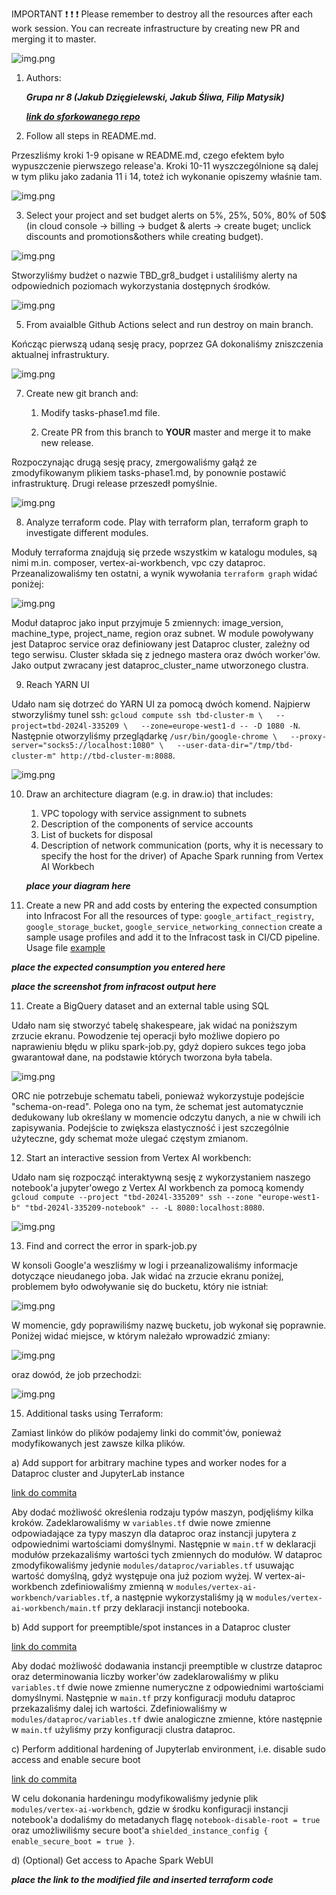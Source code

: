 IMPORTANT ❗ ❗ ❗ Please remember to destroy all the resources after each work session. You can recreate infrastructure by creating new PR and merging it to master.
  
![img.png](doc/figures/destroy.png)

1. Authors:

   ***Grupa nr 8 (Jakub Dzięgielewski, Jakub Śliwa, Filip Matysik)***

   ***[link do sforkowanego repo](https://github.com/JakubDziegielewski/tbd-workshop-1)***
   
2. Follow all steps in README.md.

Przeszliśmy kroki 1-9 opisane w README.md, czego efektem było wypuszczenie pierwszego release'a. Kroki 10-11 wyszczególnione są dalej w tym pliku jako zadania 11 i 14, toteż ich wykonanie opiszemy właśnie tam.

![img.png](doc/figures/first_release.png)

3. Select your project and set budget alerts on 5%, 25%, 50%, 80% of 50$ (in cloud console -> billing -> budget & alerts -> create buget; unclick discounts and promotions&others while creating budget).

![img.png](doc/figures/discounts.png)

Stworzyliśmy budżet o nazwie TBD_gr8_budget i ustaliliśmy alerty na odpowiednich poziomach wykorzystania dostępnych środków.

![img.png](doc/figures/budget.png)

5. From avaialble Github Actions select and run destroy on main branch.

Kończąc pierwszą udaną sesję pracy, poprzez GA dokonaliśmy zniszczenia aktualnej infrastruktury.

![img.png](doc/figures/first_destroy.png)
   
7. Create new git branch and:
    1. Modify tasks-phase1.md file.
    
    2. Create PR from this branch to **YOUR** master and merge it to make new release. 
    
Rozpoczynając drugą sesję pracy, zmergowaliśmy gałąź ze zmodyfikowanym plikiem tasks-phase1.md, by ponownie postawić infrastrukturę. Drugi release przeszedł pomyślnie.

![img.png](doc/figures/second_release.png)

8. Analyze terraform code. Play with terraform plan, terraform graph to investigate different modules.

Moduły terraforma znajdują się przede wszystkim w katalogu modules, są nimi m.in. composer, vertex-ai-workbench,  vpc czy dataproc. Przeanalizowaliśmy ten ostatni, a wynik wywołania `terraform graph` widać poniżej:

![img.png](doc/figures/terraform_graph.png)

Moduł dataproc jako input przyjmuje 5 zmiennych: image_version, machine_type, project_name, region oraz subnet. W module powoływany jest Dataproc service oraz definiowany jest Dataproc cluster, zależny od tego serwisu. Cluster składa się z jednego mastera oraz dwóch worker'ów. Jako output zwracany jest dataproc_cluster_name utworzonego clustra.

9. Reach YARN UI
   
Udało nam się dotrzeć do YARN UI za pomocą dwóch komend.
Najpierw stworzyliśmy tunel ssh: `gcloud compute ssh tbd-cluster-m \   --project=tbd-2024l-335209 \   --zone=europe-west1-d -- -D 1080 -N`. 
Następnie otworzyliśmy przeglądarkę `/usr/bin/google-chrome \   --proxy-server="socks5://localhost:1080" \   --user-data-dir="/tmp/tbd-cluster-m" http://tbd-cluster-m:8088`.

![img.png](doc/figures/yarn_ui.png)

   
10. Draw an architecture diagram (e.g. in draw.io) that includes:
    1. VPC topology with service assignment to subnets
    2. Description of the components of service accounts
    3. List of buckets for disposal
    4. Description of network communication (ports, why it is necessary to specify the host for the driver) of Apache Spark running from Vertex AI Workbech
  
    ***place your diagram here***

11. Create a new PR and add costs by entering the expected consumption into Infracost
For all the resources of type: `google_artifact_registry`, `google_storage_bucket`, `google_service_networking_connection`
create a sample usage profiles and add it to the Infracost task in CI/CD pipeline. Usage file [example](https://github.com/infracost/infracost/blob/master/infracost-usage-example.yml) 

   ***place the expected consumption you entered here***

   ***place the screenshot from infracost output here***

11. Create a BigQuery dataset and an external table using SQL

Udało nam się stworzyć tabelę shakespeare, jak widać na poniższym zrzucie ekranu. Powodzenie tej operacji było możliwe dopiero po naprawieniu błędu w pliku spark-job.py, gdyż dopiero sukces tego joba gwarantował dane, na podstawie których tworzona była tabela.
    
![img.png](doc/figures/big_query.png)

ORC nie potrzebuje schematu tabeli, ponieważ wykorzystuje podejście "schema-on-read". Polega ono na tym, że schemat jest automatycznie dedukowany lub określany w momencie odczytu danych, a nie w chwili ich zapisywania. Podejście to zwiększa elastyczność i jest szczególnie użyteczne, gdy schemat może ulegać częstym zmianom.

  
12. Start an interactive session from Vertex AI workbench:

Udało nam się rozpocząć interaktywną sesję z wykorzystaniem naszego notebook'a jupyter'owego z Vertex AI workbench za pomocą komendy `gcloud compute --project "tbd-2024l-335209" ssh --zone "europe-west1-b" "tbd-2024l-335209-notebook" -- -L 8080:localhost:8080`.

![img.png](doc/figures/vertex_ai_workbench.png)
   
13. Find and correct the error in spark-job.py

W konsoli Google'a weszliśmy w logi i przeanalizowaliśmy informacje dotyczące nieudanego joba. Jak widać na zrzucie ekranu poniżej, problemem było odwoływanie się do bucketu, który nie istniał:

![img.png](doc/figures/error.png)

W momencie, gdy poprawiliśmy nazwę bucketu, job wykonał się poprawnie. Poniżej widać miejsce, w którym należało wprowadzić zmiany:

![img.png](doc/figures/error.png)

oraz dowód, że job przechodzi:

![img.png](doc/figures/success.png)

15. Additional tasks using Terraform:

Zamiast linków do plików podajemy linki do commit'ów, ponieważ modyfikowanych jest zawsze kilka plików.

a) Add support for arbitrary machine types and worker nodes for a Dataproc cluster and JupyterLab instance

[link do commita](https://github.com/JakubDziegielewski/tbd-workshop-1/commit/644c8f1d7230821ff870540bc66492ab412c67d5)

Aby dodać możliwość określenia rodzaju typów maszyn, podjęliśmy kilka kroków. Zadeklarowaliśmy w `variables.tf` dwie nowe zmienne odpowiadające za typy maszyn dla dataproc oraz instancji jupytera z odpowiednimi wartościami domyślnymi. Następnie w `main.tf` w deklaracji modułów przekazaliśmy wartości tych zmiennych do modułów. W dataproc zmodyfikowaliśmy jedynie `modules/dataproc/variables.tf` usuwając wartość domyślną, gdyż występuje ona już poziom wyżej. W vertex-ai-workbench zdefiniowaliśmy zmienną w `modules/vertex-ai-workbench/variables.tf`, a następnie wykorzystaliśmy ją w `modules/vertex-ai-workbench/main.tf` przy deklaracji instancji notebooka.

b) Add support for preemptible/spot instances in a Dataproc cluster

[link do commita](https://github.com/JakubDziegielewski/tbd-workshop-1/commit/e3a63871a367c9f9d01bb51533fa608b7b1aa77c)

Aby dodać możliwość dodawania instancji preemptible w clustrze dataproc oraz determinowania liczby worker'ów zadeklarowaliśmy w pliku `variables.tf` dwie nowe zmienne numeryczne z odpowiednimi wartościami domyślnymi. Następnie w `main.tf` przy konfiguracji modułu dataproc przekazaliśmy dalej ich wartości. Zdefiniowaliśmy w `modules/dataproc/variables.tf` dwie analogiczne zmienne, które następnie w `main.tf` użyliśmy przy konfiguracji clustra dataproc.
    
c) Perform additional hardening of Jupyterlab environment, i.e. disable sudo access and enable secure boot
    
[link do commita](https://github.com/JakubDziegielewski/tbd-workshop-1/commit/8866c0f434c0de55b722bf061d82960c8a45e2c1)

W celu dokonania hardeningu modyfikowaliśmy jedynie plik `modules/vertex-ai-workbench`, gdzie w środku konfiguracji instancji notebook'a dodaliśmy do metadanych flagę `notebook-disable-root = true` oraz umożliwiliśmy secure boot'a `shielded_instance_config { enable_secure_boot = true }`.

d) (Optional) Get access to Apache Spark WebUI

***place the link to the modified file and inserted terraform code***
